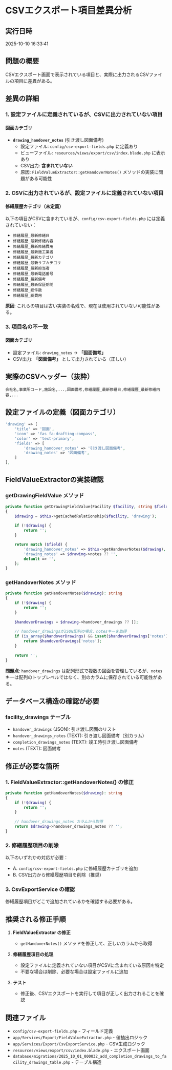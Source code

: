 # CSVエクスポート項目差異分析

## 実行日時
2025-10-10 16:33:41

## 問題の概要
CSVエクスポート画面で表示されている項目と、実際に出力されるCSVファイルの項目に差異がある。

## 差異の詳細

### 1. 設定ファイルに定義されているが、CSVに出力されていない項目

#### 図面カテゴリ
- **`drawing_handover_notes`** (引き渡し図面備考)
  - 設定ファイル: `config/csv-export-fields.php` に定義あり
  - ビューファイル: `resources/views/export/csv/index.blade.php` に表示あり
  - CSV出力: **含まれていない**
  - 原因: `FieldValueExtractor::getHandoverNotes()` メソッドの実装に問題がある可能性

### 2. CSVに出力されているが、設定ファイルに定義されていない項目

#### 修繕履歴カテゴリ（未定義）
以下の項目がCSVに含まれているが、`config/csv-export-fields.php` には定義されていない：

- `修繕履歴_最新修繕日`
- `修繕履歴_最新修繕内容`
- `修繕履歴_最新修繕費用`
- `修繕履歴_最新施工業者`
- `修繕履歴_最新カテゴリ`
- `修繕履歴_最新サブカテゴリ`
- `修繕履歴_最新担当者`
- `修繕履歴_最新電話番号`
- `修繕履歴_最新備考`
- `修繕履歴_最新保証期間`
- `修繕履歴_総件数`
- `修繕履歴_総費用`

**原因**: これらの項目は古い実装の名残で、現在は使用されていない可能性がある。

### 3. 項目名の不一致

#### 図面カテゴリ
- 設定ファイル: `drawing_notes` → **「図面備考」**
- CSV出力: **「図面備考」** として出力されている（正しい）

## 実際のCSVヘッダー（抜粋）

```csv
会社名,事業所コード,施設名,...,図面備考,修繕履歴_最新修繕日,修繕履歴_最新修繕内容,...
```

## 設定ファイルの定義（図面カテゴリ）

```php
'drawing' => [
    'title' => '図面',
    'icon' => 'fas fa-drafting-compass',
    'color' => 'text-primary',
    'fields' => [
        'drawing_handover_notes' => '引き渡し図面備考',
        'drawing_notes' => '図面備考',
    ]
],
```

## FieldValueExtractorの実装確認

### getDrawingFieldValue メソッド
```php
private function getDrawingFieldValue(Facility $facility, string $field): string
{
    $drawing = $this->getCachedRelationship($facility, 'drawing');
    
    if (!$drawing) {
        return '';
    }

    return match ($field) {
        'drawing_handover_notes' => $this->getHandoverNotes($drawing),
        'drawing_notes' => $drawing->notes ?? '',
        default => '',
    };
}
```

### getHandoverNotes メソッド
```php
private function getHandoverNotes($drawing): string
{
    if (!$drawing) {
        return '';
    }
    
    $handoverDrawings = $drawing->handover_drawings ?? [];
    
    // handover_drawingsがJSON配列の場合、notesキーを取得
    if (is_array($handoverDrawings) && isset($handoverDrawings['notes'])) {
        return $handoverDrawings['notes'];
    }
    
    return '';
}
```

**問題点**: `handover_drawings` は配列形式で複数の図面を管理しているが、`notes` キーは配列のトップレベルではなく、別のカラムに保存されている可能性がある。

## データベース構造の確認が必要

### facility_drawings テーブル
- `handover_drawings` (JSON): 引き渡し図面のリスト
- `handover_drawings_notes` (TEXT): 引き渡し図面備考（別カラム）
- `completion_drawings_notes` (TEXT): 竣工時引き渡し図面備考
- `notes` (TEXT): 図面備考

## 修正が必要な箇所

### 1. FieldValueExtractor::getHandoverNotes() の修正
```php
private function getHandoverNotes($drawing): string
{
    if (!$drawing) {
        return '';
    }
    
    // handover_drawings_notes カラムから取得
    return $drawing->handover_drawings_notes ?? '';
}
```

### 2. 修繕履歴項目の削除
以下のいずれかの対応が必要：
- A. `config/csv-export-fields.php` に修繕履歴カテゴリを追加
- B. CSV出力から修繕履歴項目を削除（推奨）

### 3. CsvExportService の確認
修繕履歴項目がどこで追加されているかを確認する必要がある。

## 推奨される修正手順

1. **FieldValueExtractor の修正**
   - `getHandoverNotes()` メソッドを修正して、正しいカラムから取得

2. **修繕履歴項目の処理**
   - 設定ファイルに定義されていない項目がCSVに含まれている原因を特定
   - 不要な場合は削除、必要な場合は設定ファイルに追加

3. **テスト**
   - 修正後、CSVエクスポートを実行して項目が正しく出力されることを確認

## 関連ファイル

- `config/csv-export-fields.php` - フィールド定義
- `app/Services/Export/FieldValueExtractor.php` - 値抽出ロジック
- `app/Services/Export/CsvExportService.php` - CSV生成ロジック
- `resources/views/export/csv/index.blade.php` - エクスポート画面
- `database/migrations/2025_10_01_000032_add_completion_drawings_to_facility_drawings_table.php` - テーブル構造

